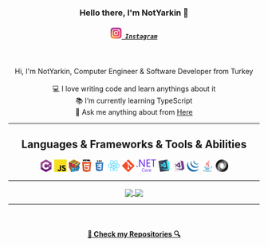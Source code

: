 <h3 align="center">Hello there, I'm NotYarkin 👋</h3>
<h5 align="center">
  <code><a href="https://www.instagram.com/yarkin.jpg/" title="Instagram Profile"><img width="22" src="/images/instagram.svg"> Instagram</a></code>
</h5>
<br>
<p align="center">
  Hi, I'm NotYarkin, Computer Engineer & Software Developer from Turkey
  <br>
  <br>
  💻 I love writing code and learn anythings about it
  <br>
  📚 I’m currently learning TypeScript
  <br>
  💬 Ask me anything about from <a href="/issues" title="Issues">Here</a>
</p>

<hr>

<h2 align="center">Languages & Frameworks & Tools & Abilities</h2>

<p align="center">
  <code><img title="C#" height="25" src="/images/cSharp.svg"></code>
  <code><img title="Javascript" height="25" src="/images/javascript.svg"></code>
  <code><img title="Problem Solving" height="25" src="/images/problemSolving.png"></code>
  <code><img title="HTML5" height="25" src="/images/html5.svg"></code>
  <code><img title="CSS" height="25" src="/images/css.svg"></code>
  <code><img title="React" height="25" src="/images/react-original.svg"></code>
  <code><img title="Git" height="25" src="/images/git-original.svg"></code>
  <code><img title=".NetCore" height="25" src="/images/dotnetcore.svg"></code>
  <code><img title="Visual Studio Code" height="25" src="/images/vscode.png"></code>
  <code><img title="Microsoft Visual Studio" height="25" src="/images/visualstudio.png"></code>
  <code><img title="JQuery" height="25" src="/images/jquery-original.svg"></code>
  <code><img title="Java" height="25" src="/images/java-original.svg"></code>
  <code><img title="JSON" height="25" src="/images/json.svg"></code>
</p>

<hr>

<p align=center>
  <a href="https://github.com/anuraghazra/github-readme-stats" title="Go to Source">
    <img height=175 align="center" src="https://github-readme-stats.vercel.app/api?username=NotYarkin&show_icons=true&theme=gotham">
  </a>
  <a href="https://github.com/anuraghazra/github-readme-stats">
  <img height=175 align="center" src="https://github-readme-stats.vercel.app/api/top-langs/?username=Bicepsfako&hide=c%23,powershell,java&title_color=2aa889&text_color=99d1ce&icon_color=2bbc8a&bg_color=0c1014&langs_count=8&layout=compact" />
  </a>
</p>

<hr>
<br>
<h4 align="center"><a href=https://github.com/NotYarkin?tab=repositories" title="Show Repositories">🔎 Check my Repositories 🔍</a></h4>
